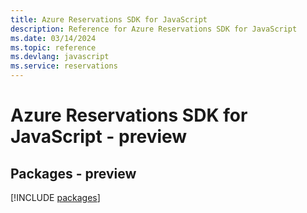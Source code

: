 ```yaml
---
title: Azure Reservations SDK for JavaScript
description: Reference for Azure Reservations SDK for JavaScript
ms.date: 03/14/2024
ms.topic: reference
ms.devlang: javascript
ms.service: reservations
---
```

# Azure Reservations SDK for JavaScript - preview
## Packages - preview
[!INCLUDE [packages](reservations-index.md)]